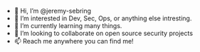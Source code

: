 - 👋 Hi, I’m @jeremy-sebring
- 👀 I’m interested in Dev, Sec, Ops, or anything else intresting. 
- 🌱 I’m currently learning many things. 
- 💞️ I’m looking to collaborate on open source security projects
- 📫 Reach me anywhere you can find me! 

<!---
jeremy-sebring/jeremy-sebring is a ✨ special ✨ repository because its `README.md` (this file) appears on your GitHub profile.
You can click the Preview link to take a look at your changes.
--->
